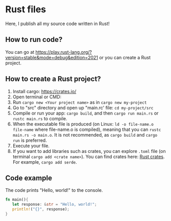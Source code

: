 # Rust files
Here, I publish all my source code written in Rust!

## How to run code? 
You can go at https://play.rust-lang.org/?version=stable&mode=debug&edition=2021 
or you can create a Rust project.

## How to create a Rust project?

1. Install cargo: https://crates.io/
2. Open terminal or CMD:
3. Run `cargo new <Your project name>` as in `cargo new my-project`
4. Go to "src" directory and open up "main.rc' file: `cd my-project/src`
5. Compile or run your app: `cargo build`, and then `cargo run main.rs` or `rustc main.rs` to compile.
6. When the executable file is produced (on Linux: `ld -o file-name.o file-name` where file-name.o is compiled),
   meaning that you can `rustc main.rs -o main.o`. It is not recommended, as `cargo build` and `cargo run` is preferred.
7. Execute your file.
8. If you want to add libraries such as crates, you can explore `.toml` file (on terminal `cargo add <crate name>`). You
   can find crates here: [Rust crates](https://crates.io/). For example, `cargo add serde`.


## Code example
The code prints "Hello, world!" to the console.
```Rust
fn main(){
   let response: &str = "Hello, world!";
   println!("{}", response);
}
```

